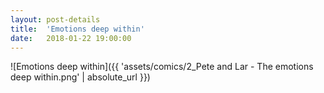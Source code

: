 ```yaml
---
layout: post-details
title:  'Emotions deep within'
date:   2018-01-22 19:00:00
---
```


![Emotions deep within]({{ 'assets/comics/2_Pete and Lar - The emotions deep within.png' | absolute_url }})